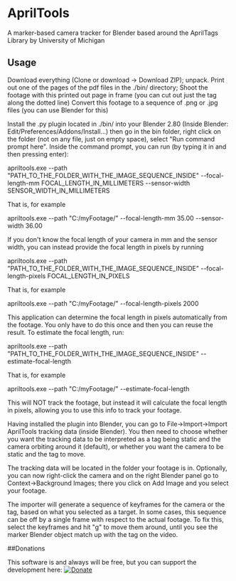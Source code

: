 # AprilTools
A marker-based camera tracker for Blender based around the AprilTags Library by University of Michigan

## Usage
Download everything (Clone or download -> Download ZIP); unpack.
Print out one of the pages of the pdf files in the ./bin/ directory;
Shoot the footage with this printed out page in frame (you can cut out just the tag along the dotted line)
Convert this footage to a sequence of .png or .jpg files (you can use Blender for this)

  Install the .py plugin located in ./bin/ into your Blender 2.80 (Inside Blender: Edit/Preferences/Addons/Install...) then go in the bin folder, right click on the folder (not on any file, just on empty space), select "Run command prompt here". Inside the command prompt, you can run (by typing it in and then pressing enter):

apriltools.exe --path "PATH_TO_THE_FOLDER_WITH_THE_IMAGE_SEQUENCE_INSIDE" --focal-length-mm FOCAL_LENGTH_IN_MILLIMETERS --sensor-width SENSOR_WIDTH_IN_MILLIMETERS

That is, for example

apriltools.exe --path "C:/myFootage/" --focal-length-mm 35.00 --sensor-width 36.00

If you don't know the focal length of your camera in mm and the sensor width, you can instead provide the focal length in pixels by running

apriltools.exe --path "PATH_TO_THE_FOLDER_WITH_THE_IMAGE_SEQUENCE_INSIDE" --focal-length-pixels FOCAL_LENGTH_IN_PIXELS

That is, for example

apriltools.exe --path "C:/myFootage/" --focal-length-pixels 2000

This application can determine the focal length in pixels automatically from the footage. You only have to do this once and then you can reuse the result. To estimate the focal length, run:


apriltools.exe --path "PATH_TO_THE_FOLDER_WITH_THE_IMAGE_SEQUENCE_INSIDE" --estimate-focal-length

That is, for example

apriltools.exe --path "C:/myFootage/"  --estimate-focal-length

This will NOT track the footage, but instead it will calculate the focal length in pixels, allowing you to use this info to track your footage.

Having installed the plugin into Blender, you can go to File->Import->Import AprilTools tracking data (inside Blender).
You then need to choose whether you want the tracking data to be interpreted as a tag being static and the camera orbiting around it (default), or whether you want the camera to be static and the tag to move.

The tracking data will be located in the folder your footage is in. 
Optionally, you can now right-click the camera and on the right Blender panel go to Context->Background Images; there you click on Add Image and you select your footage.

The importer will generate a sequence of keyframes for the camera or the tag, based on what you selected as a target. In some cases, this sequence can be off by a single frame with respect to the actual footage. To fix this, select the keyframes and hit "g" to move them around, until you see the marker Blender object match up with the tag on the video.

##Donations

This software is and always will be free, but you can support the development here:
[![Donate](https://img.shields.io/badge/Donate-PayPal-green.svg)](https://www.paypal.com/cgi-bin/webscr?cmd=_s-xclick&hosted_button_id=QHXE57NKFC3QL)
